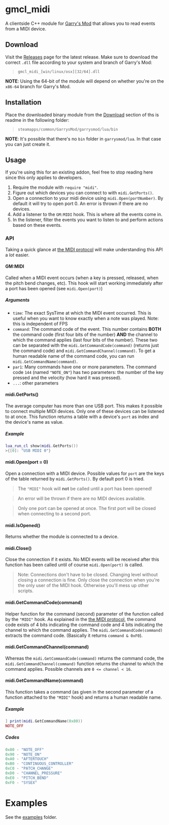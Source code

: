 # gmcl\_midi

A clientside C++ module for [Garry's Mod](https://gmod.facepunch.com/) that allows you to read events from a MIDI device.

## Download

Visit the [Releases](/../../releases) page for the latest release. Make sure to download the correct `.dll` file according to your system and branch of Garry's Mod:

> `gmcl_midi_[win/linux/osx][32/64].dll`

**NOTE**: Using the 64-bit of the module will depend on whether you're on the `x86-64` branch for Garry's Mod.

## Installation

Place the downloaded binary module from the [Download](#Download) section of ths is readme in the following folder:

> `steamapps/common/GarrysMod/garrysmod/lua/bin`

**NOTE**: It's possible that there's no `bin` folder in `garrysmod/lua`. In that case you can just create it.

## Usage

If you're using this for an existing addon, feel free to stop reading here since this only applies to developers.

1. Require the module with `require "midi"`.
2. Figure out which devices you can connect to with `midi.GetPorts()`.
3. Open a connection to your midi device using `midi.Open(portNumber)`. By default it will try to open port 0. An error is thrown if there are no devices.
4. Add a listener to the `GM:MIDI` hook. This is where all the events come in.
5. In the listener, filter the events you want to listen to and perform actions based on these events.

### API

Taking a quick glance at [the MIDI protocol](https://ccrma.stanford.edu/~craig/articles/linuxmidi/misc/essenmidi.html) will make understanding this API a *lot* easier.

#### GM:MIDI

Called when a MIDI event occurs (when a key is pressed, released, when the pitch bend changes, etc). This hook will start working immediately after a port has been opened (see `midi.Open(port)`)

##### Arguments

- `time`: The exact SysTime at which the MIDI event occurred. This is useful when you want to know exactly when a note was played. Note: this is independent of FPS
- `command`: The command code of the event. This number contains **BOTH** the command code (first four bits of the number) **AND** the channel to which the command applies (last four bits of the number). These two can be separated with the `midi.GetCommandCode(command)` (returns just the command code) and `midi.GetCommandChannel(command)`. To get a human readable name of the command code, you can run `midi.GetCommandName(command)`.
- `par1`: Many commands have one or more parameters. The command code `144` (named `"NOTE_ON"`) has two parameters: the number of the key pressed and the velocity (how hard it was pressed).
- `...`: other parameters

#### midi.GetPorts()

The average computer has more than one USB port. This makes it possible to connect multiple MIDI devices. Only one of these devices can be listened to at once. This function returns a table with a device's `port` as index and the device's name as value.

##### Example

```lua
lua_run_cl show(midi.GetPorts())
>{[0]: "USB MIDI 0"}
```

#### midi.Open(port = 0)

Open a connection with a MIDI device. Possible values for `port` are the keys of the table returned by `midi.GetPorts()`. By default port 0 is tried.

> The `"MIDI"` hook will **not** be called until a port has been opened!

> An error will be thrown if there are no MIDI devices available.

> Only one port can be opened at once. The first port will be closed when connecting to a second port.

#### midi.IsOpened()

Returns whether the module is connected to a device.

#### midi.Close()

Close the connection if it exists. No MIDI events will be received after this function has been called until of course `midi.Open(port)` is called.

> Note: Connections don't have to be closed. Changing level without closing a connection is fine. Only close the connection when you're the only user of the MIDI hook. Otherwise you'll mess up other scripts.

#### midi.GetCommandCode(command)

Helper function for the command (second) parameter of the function called by the `"MIDI"` hook. As explained in the [the MIDI protocol](https://ccrma.stanford.edu/~craig/articles/linuxmidi/misc/essenmidi.html), the command code exists of 4 bits indicating the command code and 4 bits indicating the channel to which the command applies. The `midi.GetCommandCode(command)` extracts the command code. (Basically it returns `command & 0xF0`).

#### midi.GetCommandChannel(command)

Whereas the `midi.GetCommandCode(command)` returns the command code, the `midi.GetCommandChannel(command)` function returns the channel to which the command applies. Possible channels are `0 <= channel < 16`.

#### midi.GetCommandName(command)

This function takes a command (as given in the second parameter of a function attached to the `"MIDI"` hook) and returns a human readable name.

##### Example

```lua
] print(midi.GetCommandName(0x80))
NOTE_OFF
```

##### Codes

```lua
0x80 - "NOTE_OFF"
0x90 - "NOTE_ON"
0xA0 - "AFTERTOUCH"
0xB0 - "CONTINUOUS_CONTROLLER"
0xC0 - "PATCH_CHANGE"
0xD0 - "CHANNEL_PRESSURE"
0xE0 - "PITCH_BEND"
0xF0 - "SYSEX"
```

# Examples

See the [examples](examples/) folder.
